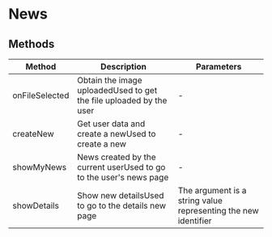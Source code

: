 # News

## Methods

<!-- @vuese:News:methods:start -->
|Method|Description|Parameters|
|---|---|---|
|onFileSelected|Obtain the image uploadedUsed to get the file uploaded by the user|-|
|createNew|Get user data and create a newUsed to create a new|-|
|showMyNews|News created by the current userUsed to go to the user's news page|-|
|showDetails|Show new detailsUsed to go to the details new page| The argument is a string value representing the new identifier|

<!-- @vuese:News:methods:end -->


